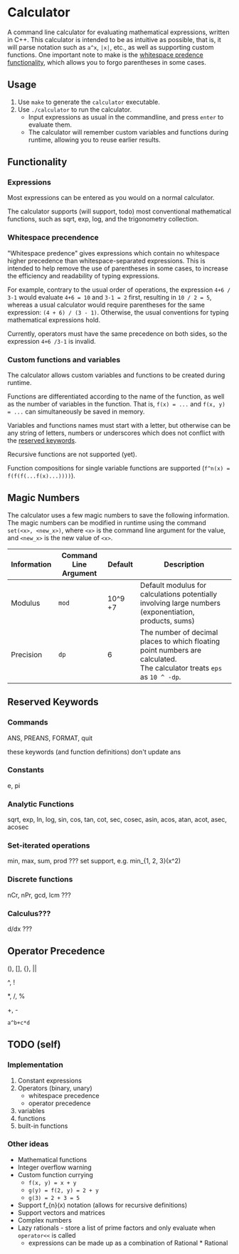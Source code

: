 # Calculator

A command line calculator for evaluating mathematical expressions, written in C++.
This calculator is intended to be as intuitive as possible, that is, it will parse notation such as `a^x`, `|x|`, etc., as well as supporting custom functions.
One important note to make is the [whitespace predence functionality](#whitespace-precendence), which allows you to forgo parentheses in some cases.

## Usage

1. Use `make` to generate the `calculator` executable.
2. Use `./calculator` to run the calculator.
   - Input expressions as usual in the commandline, and press `enter` to evaluate them.
   - The calculator will remember custom variables and functions during runtime, allowing you to reuse earlier results.

## Functionality

### Expressions

Most expressions can be entered as you would on a normal calculator.

The calculator supports (will support, todo) most conventional mathematical functions, such as sqrt, exp, log, and the trigonometry collection.

### Whitespace precendence

"Whitespace predence" gives expressions which contain no whitespace higher precedence than whitespace-separated expressions.
This is intended to help remove the use of parentheses in some cases, to increase the efficiency and readability of typing expressions.

For example, contrary to the usual order of operations, the expression `4+6 / 3-1` would evaluate `4+6 = 10` and `3-1 = 2` first, resulting in `10 / 2 = 5`, whereas a usual calculator would require parentheses for the same expression: `(4 + 6) / (3 - 1)`.
Otherwise, the usual conventions for typing mathematical expressions hold.

Currently, operators must have the same precedence on both sides, so the expression `4+6 /3-1` is invalid.

### Custom functions and variables

The calculator allows custom variables and functions to be created during runtime.

Functions are differentiated according to the name of the function, as well as the number of variables in the function.
That is, `f(x) = ...` and `f(x, y) = ...` can simultaneously be saved in memory.

Variables and functions names must start with a letter, but otherwise can be any string of letters, numbers or underscores which does not conflict with the [reserved keywords](#reserved-keywords).

Recursive functions are not supported (yet).

Function compositions for single variable functions are supported (`f^n(x) = f(f(f(...f(x)...))))`).

## Magic Numbers

The calculator uses a few magic numbers to save the following information.
The magic numbers can be modified in runtime using the command `set(<x>, <new_x>)`, where `<x>` is the command line argument for the value, and `<new_x>` is the new value of `<x>`.

| Information | Command Line Argument | Default | Description                                                                                                                  |
| ----------- | --------------------- | ------- | ---------------------------------------------------------------------------------------------------------------------------- |
| Modulus     | `mod`                 | 10^9 +7 | Default modulus for calculations potentially involving large numbers (exponentiation, products, sums)                        |
| Precision   | `dp`                  | 6       | The number of decimal places to which floating point numbers are calculated. <br> The calculator treats `eps` as `10 ^ -dp`. |

## Reserved Keywords

### Commands

ANS, PREANS, FORMAT, quit

these keywords (and function definitions) don't update ans

### Constants

e, pi

### Analytic Functions

sqrt, exp, ln, log, sin, cos, tan, cot, sec, cosec, asin, acos, atan, acot, asec, acosec

### Set-iterated operations

min, max, sum, prod ???
set support, e.g. min\_{1, 2, 3}(x^2)

### Discrete functions

nCr, nPr, gcd, lcm ???

### Calculus???

d/dx ???

## Operator Precedence

(), [], {}, ||

^, !

\*, /, %

+, -

`a^b+c*d`

## TODO (self)

### Implementation

1. Constant expressions
2. Operators (binary, unary)
   - whitespace precedence
   - operator precedence
3. variables
4. functions
5. built-in functions

### Other ideas

- Mathematical functions
- Integer overflow warning
- Custom function currying
  - `f(x, y) = x + y`
  - `g(y) = f(2, y) = 2 + y`
  - `g(3) = 2 + 3 = 5`
- Support f\_{n}(x) notation (allows for recursive definitions)
- Support vectors and matrices
- Complex numbers
- Lazy rationals - store a list of prime factors and only evaluate when `operator<<` is called
  - expressions can be made up as a combination of Rational<Constant> \* Rational<Expression>
